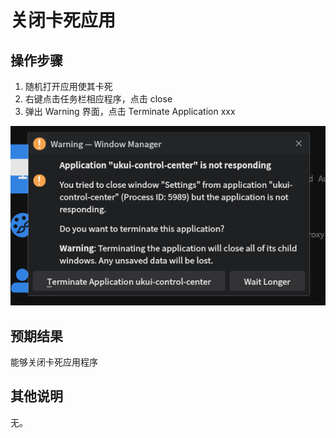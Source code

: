 # 关闭卡死应用

## 操作步骤
1. 随机打开应用使其卡死
2. 右键点击任务栏相应程序，点击 close
3. 弹出 Warning 界面，点击 Terminate Application xxx

![关闭卡死应用](./img/关闭卡死应用-1.png)

## 预期结果
能够关闭卡死应用程序

## 其他说明

无。
